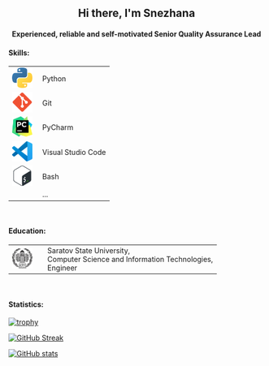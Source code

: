 <!--
Many thanks to daniilshat for these articles which helped me to create this README =^__^=
https://habr.com/ru/post/649363/
https://habr.com/ru/post/652867/
-->


<h2 align="center">Hi there, I'm Snezhana</h3>
<h4 align="center">Experienced, reliable and self-motivated Senior Quality Assurance Lead</h4>


#### Skills:
<table width="100%" border='0'>
   <tr> 
    <td width="30%" valign="middle"><a href="https://www.python.org" target="_blank" rel="noreferrer"> <img src="./icons/python.svg" alt="python" width="40" height="40"/></a></td><td valign="middle">Python</td></tr>
    <td width="20%" valign="middle"><a href="https://git-scm.com/" target="_blank" rel="noreferrer"> <img src="./icons/git.svg" alt="git" width="40" height="40"/> </a></td><td valign="middle">Git</td></tr>
    <td width="20%" valign="middle"><a href="https://www.jetbrains.com/pycharm/" target="_blank" rel="noreferrer"> <img src="./icons/PyCharm.svg" alt="git" width="40" height="40"/> </a></td><td valign="middle">PyCharm</td></tr>
    <td width="20%" valign="middle"><a href="https://code.visualstudio.com/" target="_blank" rel="noreferrer"> <img src="./icons/VS-code.svg" alt="git" width="40" height="40"/> </a></td><td valign="middle">Visual Studio Code</td></tr>
    <td width="20%" valign="middle"><a href="http://www.gnu.org/software/bash/" target="_blank" rel="noreferrer"> <img src="./icons/Bash.svg" alt="git" width="40" height="40"/> </a></td><td valign="middle">Bash</td></tr>
    <td width="20%" valign="middle"><a href="..." target="_blank" rel="noreferrer"> </a></td><td valign="middle">...</td></tr>
    </tr>
  </table>
  </br>

#### Education:
<table width="100%" border='0'>
   <tr> 
    <td width="17%" valign="middle"><img src="./icons/sgu.jpeg" alt="git" width="40" height="40"/></td><td valign="middle">Saratov State University,</br>Computer Science and Information Technologies,</br>Engineer</td></tr>
   </tr>
  </table>
  </br>

#### Statistics:

[![trophy](https://github-profile-trophy.vercel.app/?username=snezhanata)](https://github.com/snezhanata/github-profile-trophy)

[![GitHub Streak](https://github-readme-streak-stats.herokuapp.com/?user=snezhanata)](https://git.io/streak-stats)

[![GitHub stats](https://github-readme-stats.vercel.app/api?username=snezhanata)](https://github.com/anuraghazra/github-readme-stats)


